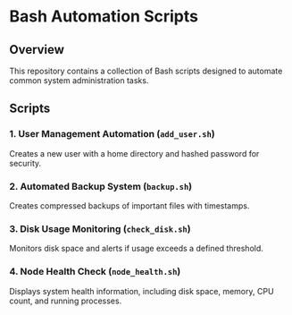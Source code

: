 # Bash Automation Scripts

## Overview
This repository contains a collection of Bash scripts designed to automate common system administration tasks.

## Scripts

### **1. User Management Automation** (`add_user.sh`)
Creates a new user with a home directory and hashed password for security.

### **2. Automated Backup System** (`backup.sh`)
Creates compressed backups of important files with timestamps.

### **3. Disk Usage Monitoring** (`check_disk.sh`)
Monitors disk space and alerts if usage exceeds a defined threshold.

### **4. Node Health Check** (`node_health.sh`)
Displays system health information, including disk space, memory, CPU count, and running processes.

